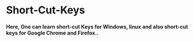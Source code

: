 # Short-Cut-Keys
#### Here, One can learn short-cut Keys for Windows, linux and also short-cut keys for Google Chrome and Firefox.. 
